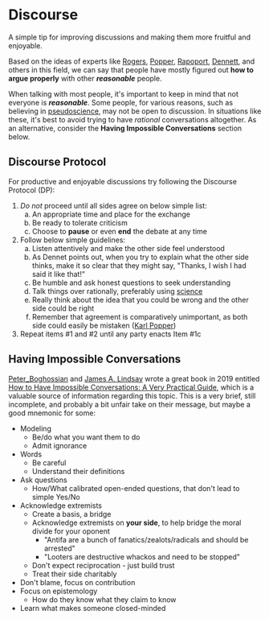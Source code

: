 # Discourse
A simple tip for improving discussions and making them more fruitful and enjoyable.

Based on the ideas of experts like [Rogers](https://en.wikipedia.org/wiki/Carl_Rogers), [Popper](https://en.wikipedia.org/wiki/Karl_Popper), [Rapoport](https://en.wikipedia.org/wiki/Anatol_Rapoport), [Dennett](https://en.wikipedia.org/wiki/Daniel_Dennett), and others in this field, we can say that people have mostly figured out __how to argue properly__ with other **_reasonable_** people.

When talking with most people, it's important to keep in mind that not everyone is **_reasonable_**. Some people, for various reasons, such as believing in [pseudoscience](../pseudoscience), may not be open to discussion. In situations like these, it's best to avoid trying to have *rational* conversations altogether. As an alternative, consider the **Having Impossible Conversations** section below.

## Discourse Protocol
For productive and enjoyable discussions try following the Discourse Protocol (DP):

1. *Do not* proceed until all sides agree on below simple list:
    <ol style="list-style-type: lower-latin">
    <li>An appropriate time and place for the exchange</li>
    <li>Be ready to tolerate criticism</li>
    <li>Choose to <b>pause</b> or even <b>end</b> the debate at any time</li>
    </ol>
2. Follow below simple guidelines:
    <ol style="list-style-type: lower-latin">
    <li>Listen attentively and make the other side feel understood</li>
    <li>As Dennet points out, when you try to explain what the other side thinks, make it so clear that they might say, "Thanks, I wish I had said it like that!"</li>
    <li>Be humble and ask honest questions to seek understanding</li>
    <li>Talk things over rationally, preferably using <a href="https://que.tips/science/">science</a></li>
    <li>Really think about the idea that you could be wrong and the other side could be right</li>
    <li>Remember that agreement is comparatively unimportant, as both side could easily be mistaken (<a href="https://que.tips/discourse/popper/">Karl Popper</a>)</li>
    </ol>
3. Repeat items #1 and #2 until any party enacts Item #1c

## Having Impossible Conversations
[Peter_Boghossian](https://en.wikipedia.org/wiki/Peter_Boghossian) and [James A. Lindsay](https://en.wikipedia.org/wiki/James_A._Lindsay) wrote a great book in 2019 entitled [How to Have Impossible Conversations: A Very Practical Guide](https://a.co/d/3xpHH8x), which is a valuable source of information regarding this topic. This is a very brief, still incomplete, and probably a bit unfair take on their message, but maybe a good mnemonic for some:

- Modeling
  - Be/do what you want them to do
  - Admit ignorance
- Words
  - Be careful
  - Understand their definitions
- Ask questions
  - How/What calibrated open-ended questions, that don't lead to simple Yes/No
- Acknowledge extremists
  - Create a basis, a bridge
  - Acknowledge extremists on **your side**, to help bridge the moral divide for your oponent
    - "Antifa are a bunch of fanatics/zealots/radicals and should be arrested"
    - "Looters are destructive whackos and need to be stopped"
  - Don't expect reciprocation - just build trust
  - Treat their side charitably
- Don't blame, focus on contribution
- Focus on epistemology
  - How do they know what they claim to know
- Learn what makes someone closed-minded
